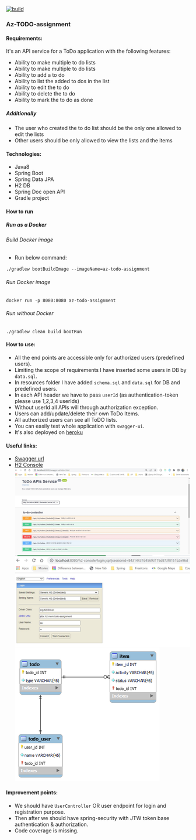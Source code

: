 [![build](https://img.shields.io/appveyor/build/AzharMobeen/az-todo-assigment)](https://ci.appveyor.com/project/AzharMobeen/az-todo-assigment)
### Az-TODO-assignment

#### Requirements:
It's an API service for a ToDo application with the following features:
* Ability to make multiple to do lists
* Ability to make multiple to do lists
* Ability to add a to do
* Ability to list the added to dos in the list
* Ability to edit the to do
* Ability to delete the to do
* Ability to mark the to do as done
##### Additionally
* The user who created the to do list should be the only one allowed to edit the lists
* Other users should be only allowed to view the lists and the items

#### Technologies:
- Java8
- Spring Boot
- Spring Data JPA
- H2 DB
- Spring Doc open API
- Gradle project

#### How to run
##### Run as a Docker
###### Build Docker image
* Run below command:
```
./gradlew bootBuildImage --imageName=az-todo-assignment
```
###### Run Docker image
```
docker run -p 8080:8080 az-todo-assignment
```
###### Run without Docker
```
./gradlew clean build bootRun
```

#### How to use:
* All the end points are accessible only for authorized users (predefined users).
* Limiting the scope of requirements I have inserted some users in DB by `data.sql`.
* In resources folder I have added `schema.sql` and `data.sql` for DB and predefined users.
* In each API header we have to pass `userId` (as authentication-token please use 1,2,3,4 userIds)
* Without userId all APIs will through authorization exception.
* Users can add/update/delete their own ToDo Items.
* All authorized users can see all ToDO lists.
* You can easily test whole application with `swagger-ui`.
* It's also deployed on [heroku](https://az-todo-assignment.herokuapp.com/swagger-ui/index.html)

#### Useful links:
* [Swagger url](http://localhost:8080/swagger-ui/index.html)
* [H2 Console](http://localhost:8080/h2-console)
![swagger ui](Swagger-ui.jpg)
![H2-Console](H2-console.jpg)
![ERD](az-todo-assignment.png)

#### Improvement points:
* We should have `UserController` OR user endpoint for login and registration purpose.
* Then after we should have spring-security with JTW token base authentication & authorization. 
* Code coverage is missing.
